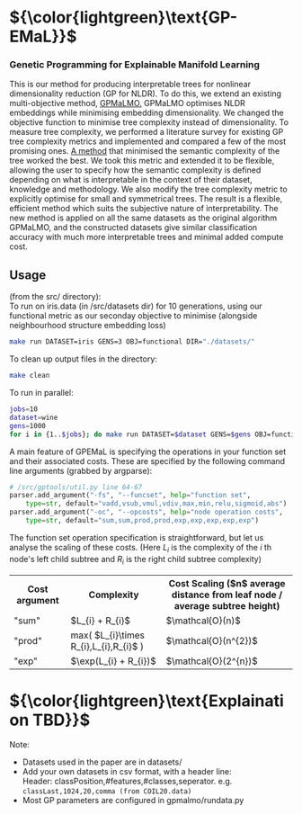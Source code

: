 # ${\color{lightgreen}\text{GP-EMaL}}$
### Genetic Programming for Explainable Manifold Learning
This is our method for producing interpretable trees for nonlinear dimensionality reduction (GP for NLDR). To do this, we extend an existing multi-objective method, <a href="https://github.com/AndLen/gpmalmo">GPMaLMO.</a> GPMaLMO optimises NLDR embeddings while minimising embedding dimensionality. We changed the objective function to minimise tree complexity instead of dimensionality. To measure tree complexity, we performed a literature survey for existing GP tree complexity metrics and implemented and compared a few of the most promising ones. <a href="https://link.springer.com/chapter/10.1007/978-3-319-34223-8_1">A method</a> that minimised the semantic complexity of the tree worked the best. We took this metric and extended it to be flexible, allowing the user to specify how the semantic complexity is defined depending on what is interpretable in the context of their dataset, knowledge and methodology. We also modify the tree complexity metric to explicitly optimise for small and symmetrical trees. The result is a flexible, efficient method which suits the subjective nature of interpretability. The new method is applied on all the same datasets as the original algorithm GPMaLMO, and the constructed datasets give similar classification accuracy with much more interpretable trees and minimal added compute cost.

## Usage
(from the src/ directory):   
To run on iris.data (in /src/datasets dir) for 10 generations, using our functional metric
as our seconday objective to minimise (alongside neighbourhood structure embedding loss)
```bash
make run DATASET=iris GENS=3 OBJ=functional DIR="./datasets/"
```
To clean up output files in the directory:
```bash
make clean
```
To run in parallel:
```bash
jobs=10
dataset=wine
gens=1000
for i in {1..$jobs}; do make run DATASET=$dataset GENS=$gens OBJ=functional DIR="./datasets/" & done
```
A main feature of GPEMaL is specifying the operations in your function set and their associated costs. These are specified by the following command line arguments (grabbed by argparse):
```python
# /src/gptools/util.py line 64-67
parser.add_argument("-fs", "--funcset", help="function set", 
    type=str, default="vadd,vsub,vmul,vdiv,max,min,relu,sigmoid,abs")
parser.add_argument("-oc", "--opcosts", help="node operation costs",
    type=str, default="sum,sum,prod,prod,exp,exp,exp,exp,exp")
```
The function set operation specification is straightforward, but let us analyse the scaling of these costs.
(Here $L_{i}$ is the complexity of the $i$ th node's left child subtree and $R_{i}$ is the right child subtree complexity)
<table>
   <tr>
      <th> Cost argument </th>
      <th> Complexity </th>
      <th> Cost Scaling ($n$ average distance from leaf node / average subtree height) </th>
   </tr>
   <tr>
      <td> "sum" </td>
      <td> $L_{i} + R_{i}$ </td>
      <td> $\mathcal{O}(n)$ </td>
   </tr>
      <td> "prod" </td>
      <td>max( $L_{i}\times R_{i},L_{i},R_{i}$ )</td>
      <td>$\mathcal{O}(n^{2})$</td>
   <tr>
      <td> "exp" </td>
      <td>$\exp(L_{i} + R_{i})$</td>
      <td>$\mathcal{O}(2^{n})$</td>
   </tr>
</table>

# ${\color{lightgreen}\text{Explaination TBD}}$

Note:
* Datasets used in the paper are in datasets/
* Add your own datasets in csv format, with a header line:  
Header: classPosition,#features,#classes,seperator. e.g.  
`classLast,1024,20,comma (from COIL20.data)`
* Most GP parameters are configured in gpmalmo/rundata.py
